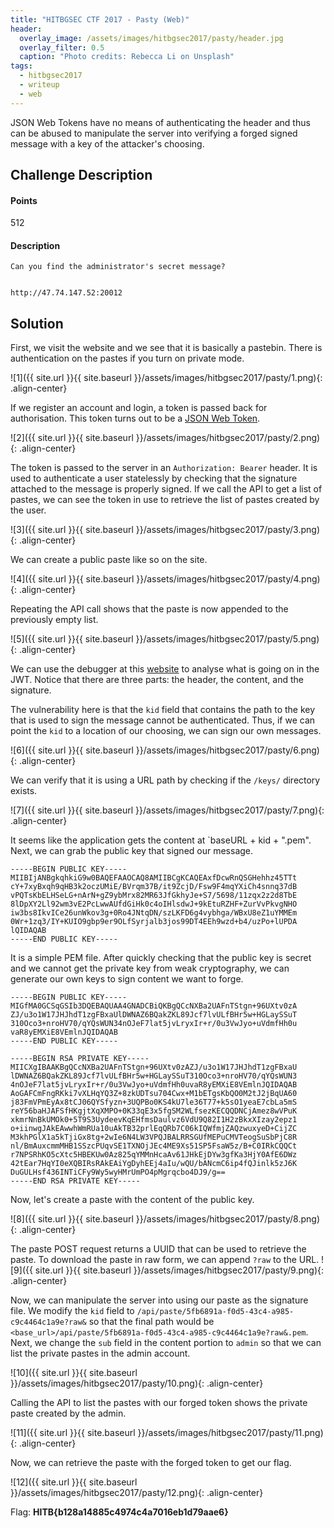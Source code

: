```yaml
---
title: "HITBGSEC CTF 2017 - Pasty (Web)"
header:
  overlay_image: /assets/images/hitbgsec2017/pasty/header.jpg
  overlay_filter: 0.5
  caption: "Photo credits: Rebecca Li on Unsplash"
tags:
  - hitbgsec2017
  - writeup
  - web
---
```


JSON Web Tokens have no means of authenticating the header and thus can be
abused to manipulate the server into verifying a forged signed message with a
key of the attacker's choosing.

## Challenge Description

#### Points

512

#### Description

```
Can you find the administrator's secret message?


http://47.74.147.52:20012
```

## Solution

First, we visit the website and we see that it is basically a pastebin. There is
authentication on the pastes if you turn on private mode.

![1]({{ site.url }}{{ site.baseurl }}/assets/images/hitbgsec2017/pasty/1.png){: .align-center}

If we register an account and login, a token is passed back for authorisation.
This token turns out to be a [JSON Web Token](https://jwt.io/introduction/).

![2]({{ site.url }}{{ site.baseurl }}/assets/images/hitbgsec2017/pasty/2.png){: .align-center}

The token is passed to the server in an `Authorization: Bearer` header. It is
used to authenticate a user statelessly by checking that the signature attached
to the message is properly signed. If we call the API to get a list of pastes,
we can see the token in use to retrieve  the list of pastes created by the user.


![3]({{ site.url }}{{ site.baseurl }}/assets/images/hitbgsec2017/pasty/3.png){: .align-center}

We can create a public paste like so on the site.

![4]({{ site.url }}{{ site.baseurl }}/assets/images/hitbgsec2017/pasty/4.png){: .align-center}

Repeating the API call shows that the paste is now appended to the previously
empty list.

![5]({{ site.url }}{{ site.baseurl }}/assets/images/hitbgsec2017/pasty/5.png){: .align-center}

We can use the debugger at this [website](https://jwt.io/) to analyse what is
going on in the JWT. Notice that there are three parts: the header, the content,
and the signature.

The vulnerability here is that the `kid` field that contains the path to the key
that is used to sign the message cannot be authenticated. Thus, if we can point
the `kid` to a location of our choosing, we can sign our own messages.

![6]({{ site.url }}{{ site.baseurl }}/assets/images/hitbgsec2017/pasty/6.png){: .align-center}

We can verify that it is using a URL path by checking if the `/keys/` directory
exists.

![7]({{ site.url }}{{ site.baseurl }}/assets/images/hitbgsec2017/pasty/7.png){: .align-center}

It seems like the application gets the content at `baseURL + kid + ".pem".
Next, we can grab the public key that signed our message.

```shell
-----BEGIN PUBLIC KEY-----
MIIBIjANBgkqhkiG9w0BAQEFAAOCAQ8AMIIBCgKCAQEAxfDcwRnQSGHehhz45TTt
cY+7xyBxqh9qHB3k2oczUMiE/BVrqm37B/it9ZcjD/Fsw9F4mqYXiCh4snnq37dB
vPQTsKbELHSeLG+nArN+gZ9ybMrx82MR63JfGkhyJe+S7/5698/11zqx2z2d8TbE
8lDpXY2Ll92wm3vE2PcLwwAUfdGiHk0c4oIHlsdwJ+9kEtuRZHF+ZurVvPkvgNHO
iw3bs8IkvICe26unWkov3g+0Ro4JNtqDN/szLKFD6g4vybhga/WBxU8eZ1uYMMEm
0Wr+1zq3/IY+KUIO9gbp9er9OLfSyrjalb3jos99DT4EEh9wzd+b4/uzPo+lUPDA
lQIDAQAB
-----END PUBLIC KEY-----
```

It is a simple PEM file. After quickly checking that the public key is secret
and we cannot get the private key from weak cryptography, we can generate our
own keys to sign content we want to forge.

```shell
-----BEGIN PUBLIC KEY-----
MIGfMA0GCSqGSIb3DQEBAQUAA4GNADCBiQKBgQCcNXBa2UAFnTStgn+96UXtv0zA
ZJ/u3o1W17JHJhdT1zgFBxaUlDWNAZ6BQakZKL89Jcf7lvULfBHr5w+HGLaySSuT
310Oco3+nroHV70/qYQsWUN34nOJeF7lat5jvLryxIr+r/0u3VwJyo+uVdmfHh0u
vaR8yEMXiE8VEmlnJQIDAQAB
-----END PUBLIC KEY-----

-----BEGIN RSA PRIVATE KEY-----
MIICXgIBAAKBgQCcNXBa2UAFnTStgn+96UXtv0zAZJ/u3o1W17JHJhdT1zgFBxaU
lDWNAZ6BQakZKL89Jcf7lvULfBHr5w+HGLaySSuT310Oco3+nroHV70/qYQsWUN3
4nOJeF7lat5jvLryxIr+r/0u3VwJyo+uVdmfHh0uvaR8yEMXiE8VEmlnJQIDAQAB
AoGAFCmFngRKki7vXLHqYQ3Z+8zkUDTsu704Cwx+M1bETgsKbQO0M2tJ2jBqUA60
j83FmVPmEyAx8tCJ06QYSfyzn+3UQPBo0KS4kU7le36T77+k5sO1yeaE7cbLa5mS
reY56baHJAFSfHKgjtXqXMPO+0K33qE3x5fgSM2WLfsezKECQQDNCjAmez8wVPuK
xkmrNnBkUMOk0+5T9S3UydeevKqEHfmsDaulvz6VdU9Q82I1H2zBkxXIzay2epz1
o+iinwgJAkEAwwhWmRUa10uAkTB32prlEqQRb7C06kIQWfmjZAQzwuxyeD+CijZC
M3khPGlX1a5kTjiGx8tg+2wIe6N4LW3VPQJBALRRSGUfMEPuCMVTeogSuSbPjC8R
nl/BmAuxcmmMHB1SSzcPUqvSE1TXNOjJEc4ME9Xs51SP5FsaW5z/B+C0IRkCQQCt
r7NPSRhKO5cXtc5HBEKUw0Az825qYMMnHcaAv61JHkEjDYw3gfKa3HjY0AfE6DWz
42tEar7HqYI0eXQBIRsRAkEAiYgDyhEEj4aIu/wQU/bANcmC6ip4fQJinlk5zJ6K
DuGULHsf436INTiCFy9Wy5wyHMrUmPO4pMgrqcbo4DJ9/g==
-----END RSA PRIVATE KEY-----
```

Now, let's create a paste with the content of the public key.

![8]({{ site.url }}{{ site.baseurl }}/assets/images/hitbgsec2017/pasty/8.png){: .align-center}

The paste POST request returns a UUID that can be used to retrieve the paste. To
download the paste in raw form, we can append `?raw` to the URL.
![9]({{ site.url }}{{ site.baseurl }}/assets/images/hitbgsec2017/pasty/9.png){: .align-center}

Now, we can manipulate the server into using our paste as the signature file. We
modify the `kid` field to `/api/paste/5fb6891a-f0d5-43c4-a985-c9c4464c1a9e?raw&`
so that the final path would be
`<base_url>/api/paste/5fb6891a-f0d5-43c4-a985-c9c4464c1a9e?raw&.pem`. Next, we
change the `sub` field in the content portion to `admin` so that we can list the
private pastes in the admin account.

![10]({{ site.url }}{{ site.baseurl }}/assets/images/hitbgsec2017/pasty/10.png){: .align-center}

Calling the API to list the pastes with our forged token shows the private
paste created by the admin.

![11]({{ site.url }}{{ site.baseurl }}/assets/images/hitbgsec2017/pasty/11.png){: .align-center}

Now, we can retrieve the paste with the forged token to get our flag.

![12]({{ site.url }}{{ site.baseurl }}/assets/images/hitbgsec2017/pasty/12.png){: .align-center}

Flag: **HITB{b128a14885c4974c4a7016eb1d79aae6}**
